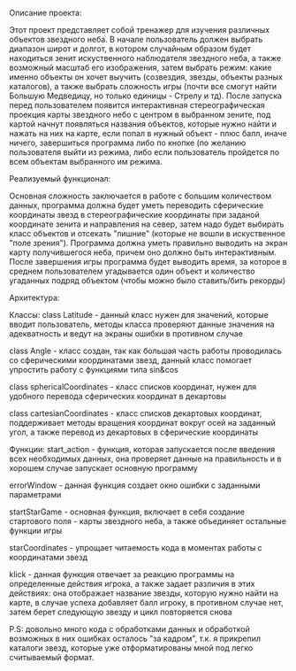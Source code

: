 Описание проекта:

Этот проект представляет собой тренажер для изучения различных объектов звездного неба. В начале пользователь должен выбрать диапазон широт и долгот, в котором случайным образом будет находиться зенит искуственного наблюдателя звездного неба, а также возможный масштаб его изображения, затем выбрать режим: какие именно объекты он хочет выучить (созвездия, звезды, объекты разных каталогов), а также выбрать сложность игры (почти все смогут найти Большую Медведицу, но только единицы - Стрелу и тд). После запуска перед пользователем появится интерактивная стереографическая проекция карты звездного небо с центром в выбранном зените, под картой начнут появляться названия объектов, которые нужно найти и нажать на них на карте, если попал в нужный объект - плюс балл, иначе ничего, завершиться программа либо по кнопке (по желанию пользователя выйти из режима, либо если пользователь пройдется по всем объектам выбранного им режима.

Реализуемый функционал:

Основная сложность заключается в работе с большим количеством данных, программа должна будет уметь переводить сферические координаты звезд в стереографические координаты при заданой координате зенита и направления на север, затем надо будет выбирать класс объектов и отсекать "лишние" (которые не вошли в искуственное "поле зрения"). Программа должна уметь правильно выводить на экран карту получившегося неба, причем оно должно быть интерактивным. После завершения игры программа будет выводить время, за которое в среднем пользователем угадывается один объект и количество угаданных подряд объектом (чтобы можно было ставить/бить рекорды)

Архитектура:

Классы:
    class Latitude - данный класс нужен для значений, которые вводит пользователь, методы класса проверяют данные значения на адекватность и ведут на экраны ошибки в противном случае

  class Angle - класс создан, так как большая часть работы проводилась со сферическими координатами звезд, данный класс помогает упростить работу с функциями типа sin&cos

  class sphericalCoordinates - класс списков координат, нужен для удобного перевода сферических координат в декартовы

  class cartesianCoordinates - класс списков декартовых координат, поддерживает методы вращения координат вокруг осей на заданный угол, а также перевод из декартовых в сферические координаты

Функции:
    start_action - функция, которая запускается после введения всех необходимых данных, она проверяет данные на правильность и в хорошем случае запускает основную программу

  errorWindow - данная функция создает окно ошибки с заданными параметрами

  startStarGame - основная функция, включает в себя создание стартового поля - карты звездного неба, а также объединяет остальные функции игры

  starCoordinates - упрощает читаемость кода в моментах работы с координатами звезд

  klick - данная функция отвечает за реакцию программы на определенные действия игрока, а также задает различия в этих действиях: она отображает название звезды, которую нужно найти на карте, в случае успеха добавляет балл игроку, в противном случае нет, затем берет следующую звезду и цикл повторяется снова

  P.S: довольно много кода с обработками данных и обработкой возможных в них ошибках осталось "за кадром", т.к. я прикрепил каталоги звезд, которые уже отформатированы мной под легко считываемый формат.

